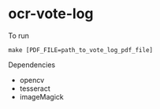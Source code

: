 # ocr-vote-log

To run

```
make [PDF_FILE=path_to_vote_log_pdf_file]
```

Dependencies

- opencv
- tesseract
- imageMagick
